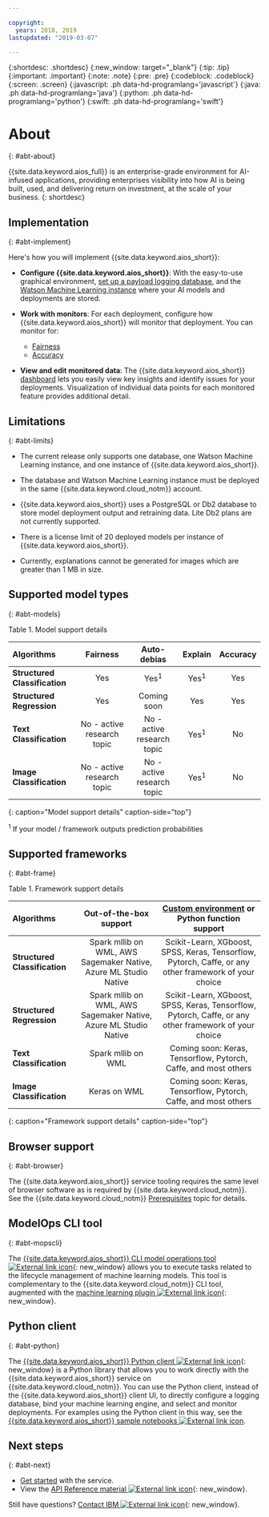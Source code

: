 ```yaml
---

copyright:
  years: 2018, 2019
lastupdated: "2019-03-07"

---
```


{:shortdesc: .shortdesc}
{:new_window: target="_blank"}
{:tip: .tip}
{:important: .important}
{:note: .note}
{:pre: .pre}
{:codeblock: .codeblock}
{:screen: .screen}
{:javascript: .ph data-hd-programlang='javascript'}
{:java: .ph data-hd-programlang='java'}
{:python: .ph data-hd-programlang='python'}
{:swift: .ph data-hd-programlang='swift'}

# About
{: #abt-about}

{{site.data.keyword.aios_full}} is an enterprise-grade environment for AI-infused applications, providing enterprises visibility into how AI is being built, used, and delivering return on investment, at the scale of your business.
{: shortdesc}

## Implementation
{: #abt-implement}

Here's how you will implement {{site.data.keyword.aios_short}}:

- **Configure {{site.data.keyword.aios_short}}**: With the easy-to-use graphical environment, [set up a payload logging database](/docs/services/ai-openscale-icp?topic=ai-openscale-icp-cdb-connect), and the [Watson Machine Learning instance](/docs/services/ai-openscale-icp?topic=ai-openscale-icp-cwml-wml) where your AI models and deployments are stored.

- **Work with monitors**: For each deployment, configure how {{site.data.keyword.aios_short}} will monitor that deployment. You can monitor for:

    - [Fairness](/docs/services/ai-openscale-icp?topic=ai-openscale-icp-mf-monitor)
    - [Accuracy](/docs/services/ai-openscale-icp?topic=ai-openscale-icp-acc-monitor)

- **View and edit monitored data**: The {{site.data.keyword.aios_short}} [dashboard](/docs/services/ai-openscale-icp?topic=ai-openscale-icp-iov-insights) lets you easily view key insights and identify issues for your deployments. Visualization of individual data points for each monitored feature provides additional detail.

## Limitations
{: #abt-limits}

- The current release only supports one database, one Watson Machine Learning instance, and one instance of {{site.data.keyword.aios_short}}.

- The database and Watson Machine Learning instance must be deployed in the same {{site.data.keyword.cloud_notm}} account.

- {{site.data.keyword.aios_short}} uses a PostgreSQL or Db2 database to store model deployment output and retraining data. Lite Db2 plans are not currently supported.

- There is a license limit of 20 deployed models per instance of {{site.data.keyword.aios_short}}.

- Currently, explanations cannot be generated for images which are greater than 1 MB in size.

## Supported model types
{: #abt-models}

Table 1. Model support details

| Algorithms | **Fairness** | **Auto-debias** | **Explain** | **Accuracy** |
|:---|:---:|:---:|:---:|:---:|
| **Structured Classification** | Yes | Yes<sup>1</sup> | Yes<sup>1</sup> | Yes |
| **Structured Regression**     | Yes | Coming soon | Yes | Yes |
| **Text Classification**       | No - active research topic | No - active research topic | Yes<sup>1</sup> | No |
| **Image Classification**      | No - active research topic | No - active research topic | Yes<sup>1</sup> | No ||
{: caption="Model support details" caption-side="top"}

<sup>1</sup> If your model / framework outputs prediction probabilities

## Supported frameworks
{: #abt-frame}

Table 1. Framework support details

| Algorithms | **Out-of-the-box support** | **[Custom environment](/docs/services/ai-openscale-icp?topic=ai-openscale-icp-ccust-custom) or Python function support** |
|:---|:---:|:---:|
| **Structured Classification** | Spark mllib on WML, AWS Sagemaker Native, Azure ML Studio Native | Scikit-Learn, XGboost, SPSS, Keras, Tensorflow,  Pytorch, Caffe,  or any other framework of your choice |
| **Structured Regression**     | Spark mllib on WML, AWS Sagemaker Native, Azure ML Studio Native | Scikit-Learn, XGboost, SPSS, Keras, Tensorflow,  Pytorch, Caffe,  or any other framework of your choice |
| **Text Classification**       | Spark mllib on WML | Coming soon: Keras, Tensorflow, Pytorch, Caffe, and most others |
| **Image Classification**      | Keras on WML | Coming soon: Keras, Tensorflow, Pytorch, Caffe, and most others ||
{: caption="Framework support details" caption-side="top"}

## Browser support
{: #abt-browser}

The {{site.data.keyword.aios_short}} service tooling requires the same level of browser software as is required by {{site.data.keyword.cloud_notm}}. See the {{site.data.keyword.cloud_notm}} [Prerequisites](/docs/overview?topic=overview-prereqs-platform#browsers) topic for details.

## ModelOps CLI tool
{: #abt-mopscli}

The [{{site.data.keyword.aios_short}} CLI model operations tool ![External link icon](../../icons/launch-glyph.svg "External link icon")](https://github.com/IBM-Watson/aiopenscale-modelops-cli){: new_window} allows you to execute tasks related to the lifecycle management of machine learning models. This tool is complementary to the {{site.data.keyword.cloud_notm}} CLI tool, augmented with the [machine learning plugin ![External link icon](../../icons/launch-glyph.svg "External link icon")](https://www.ibm.com/support/knowledgecenter/DSXDOC/analyze-data/ml_dlaas_environment.html){: new_window}.

## Python client
{: #abt-python}

The [{{site.data.keyword.aios_short}} Python client ![External link icon](../../icons/launch-glyph.svg "External link icon")](http://ai-openscale-python-client.mybluemix.net/){: new_window} is a Python library that allows you to work directly with the {{site.data.keyword.aios_short}} service on {{site.data.keyword.cloud_notm}}. You can use the Python client, instead of the {{site.data.keyword.aios_short}} client UI, to directly configure a logging database, bind your machine learning engine, and select and monitor deployments. For examples using the Python client in this way, see the [{{site.data.keyword.aios_short}} sample notebooks ![External link icon](../../icons/launch-glyph.svg "External link icon")](https://github.com/pmservice/ai-openscale-tutorials/tree/master/notebooks).

## Next steps
{: #abt-next}

- [Get started](/docs/services/ai-openscale-icp?topic=ai-openscale-icp-gs-get-started) with the service.
- View the [API Reference material ![External link icon](../../icons/launch-glyph.svg "External link icon")](https://{DomainName}/apidocs/ai-openscale){: new_window}.

Still have questions? [Contact IBM ![External link icon](../../icons/launch-glyph.svg "External link icon")](https://www.ibm.com/account/reg/us-en/signup?formid=MAIL-watson){: new_window}.
